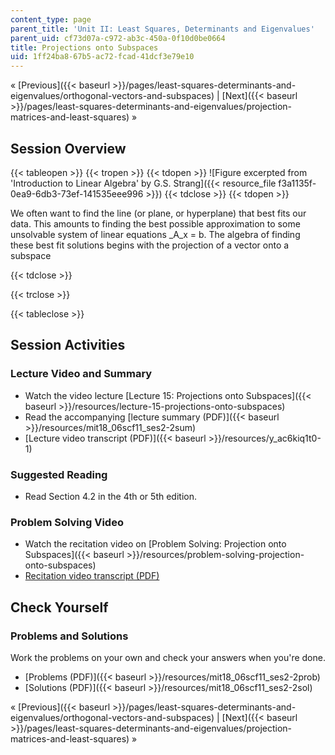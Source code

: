 ```yaml
---
content_type: page
parent_title: 'Unit II: Least Squares, Determinants and Eigenvalues'
parent_uid: cf73d07a-c972-ab3c-450a-0f10d0be0664
title: Projections onto Subspaces
uid: 1ff24ba8-67b5-ac72-fcad-41dcf3e79e10
---
```


« [Previous]({{< baseurl >}}/pages/least-squares-determinants-and-eigenvalues/orthogonal-vectors-and-subspaces) | [Next]({{< baseurl >}}/pages/least-squares-determinants-and-eigenvalues/projection-matrices-and-least-squares) »

Session Overview
----------------

{{< tableopen >}}
{{< tropen >}}
{{< tdopen >}}
![Figure excerpted from 'Introduction to Linear Algebra' by G.S. Strang]({{< resource_file f3a1135f-0ea9-6db3-73ef-141535eee996 >}})
{{< tdclose >}}
{{< tdopen >}}


We often want to find the line (or plane, or hyperplane) that best fits our data. This amounts to finding the best possible approximation to some unsolvable system of linear equations _A_x = b. The algebra of finding these best fit solutions begins with the projection of a vector onto a subspace


{{< tdclose >}}

{{< trclose >}}

{{< tableclose >}}

Session Activities
------------------

### Lecture Video and Summary

*   Watch the video lecture [Lecture 15: Projections onto Subspaces]({{< baseurl >}}/resources/lecture-15-projections-onto-subspaces)
*   Read the accompanying [lecture summary (PDF)]({{< baseurl >}}/resources/mit18_06scf11_ses2-2sum)
*   [Lecture video transcript (PDF)]({{< baseurl >}}/resources/y_ac6kiq1t0-1)

### Suggested Reading

*   Read Section 4.2 in the 4th or 5th edition.

### Problem Solving Video

*   Watch the recitation video on [Problem Solving: Projection onto Subspaces]({{< baseurl >}}/resources/problem-solving-projection-onto-subspaces)
*   [Recitation video transcript (PDF)](./resolveuid/698542ebda50e87f5918a2d4e49768c4)

Check Yourself
--------------

### Problems and Solutions

Work the problems on your own and check your answers when you're done.

*   [Problems (PDF)]({{< baseurl >}}/resources/mit18_06scf11_ses2-2prob)
*   [Solutions (PDF)]({{< baseurl >}}/resources/mit18_06scf11_ses2-2sol)

« [Previous]({{< baseurl >}}/pages/least-squares-determinants-and-eigenvalues/orthogonal-vectors-and-subspaces) | [Next]({{< baseurl >}}/pages/least-squares-determinants-and-eigenvalues/projection-matrices-and-least-squares) »